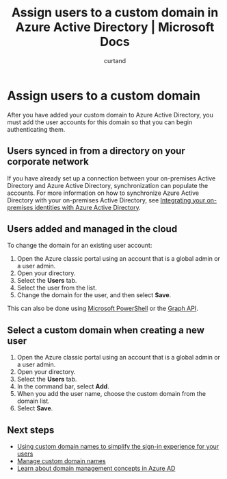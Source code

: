 ﻿---
title: Assign users to a custom domain in Azure Active Directory | Microsoft Docs
description: How to populate a custom domain in Azure Active Directory with user accounts.
services: active-directory
documentationcenter: ''
author: curtand
manager: femila
editor: ''

ms.assetid: 717b5a7c-7bc3-4ab1-98b5-4740b53338fe
ms.service: active-directory
ms.workload: identity
ms.tgt_pltfrm: na
ms.devlang: na
ms.topic: article
ms.date: 07/13/2017
ms.author: curtand

ms.reviewer: jeffsta
ms.custom: iamfeature=Domain
---
# Assign users to a custom domain
After you have added your custom domain to Azure Active Directory, you must add the user accounts for this domain so that you can begin authenticating them.

## Users synced in from a directory on your corporate network
If you have already set up a connection between your on-premises Active Directory and Azure Active Directory, synchronization can populate the accounts. For more information on how to synchronize Azure Active Directory with your on-premises Active Directory, see [Integrating your on-premises identities with Azure Active Directory](active-directory-aadconnect.md).

## Users added and managed in the cloud
To change the domain for an existing user account:

1. Open the Azure classic portal using an account that is a global admin or a user admin.
2. Open your directory.
3. Select the **Users** tab.
4. Select the user from the list.
5. Change the domain for the user, and then select **Save**.

This can also be done using [Microsoft PowerShell](https://msdn.microsoft.com/library/azure/e1ef403f-3347-4409-8f46-d72dafa116e0#BKMK_ManageDomains) or the [Graph API](https://msdn.microsoft.com/Library/Azure/Ad/Graph/api/domains-operations).

## Select a custom domain when creating a new user
1. Open the Azure classic portal using an account that is a global admin or a user admin.
2. Open your directory.
3. Select the **Users** tab.
4. In the command bar, select **Add**.
5. When you add the user name, choose the custom domain from the domain list.
6. Select **Save**.

## Next steps
* [Using custom domain names to simplify the sign-in experience for your users](active-directory-add-domain.md)
* [Manage custom domain names](active-directory-add-manage-domain-names.md)
* [Learn about domain management concepts in Azure AD](active-directory-add-domain-concepts.md)

